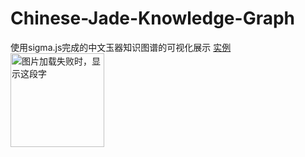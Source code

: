 # Chinese-Jade-Knowledge-Graph
使用sigma.js完成的中文玉器知识图谱的可视化展示
[实例](https://lhmdanchaofan.github.io/Chinese-Jade-Knowledge-Graph/test.html)
<img src="https://github.com/HeTingwei/ReadmeLearn/blob/master/avatar1.jpg" width="150" height="150" alt="图片加载失败时，显示这段字"/>
